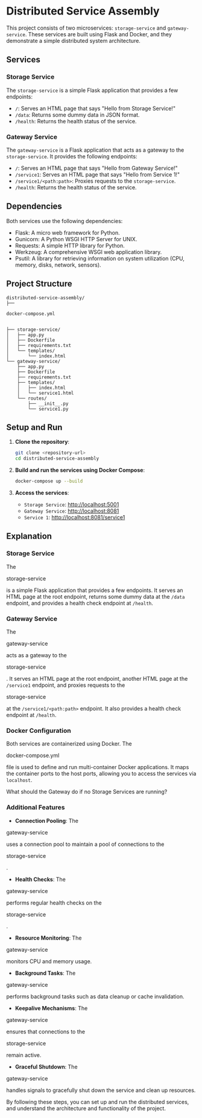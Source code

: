 
# Distributed Service Assembly

This project consists of two microservices: `storage-service` and `gateway-service`. These services are built using Flask and Docker, and they demonstrate a simple distributed system architecture.

## Services

### Storage Service

The `storage-service` is a simple Flask application that provides a few endpoints:

- `/`: Serves an HTML page that says "Hello from Storage Service!"
- `/data`: Returns some dummy data in JSON format.
- `/health`: Returns the health status of the service.

### Gateway Service

The `gateway-service` is a Flask application that acts as a gateway to the `storage-service`. It provides the following endpoints:

- `/`: Serves an HTML page that says "Hello from Gateway Service!"
- `/service1`: Serves an HTML page that says "Hello from Service 1!"
- `/service1/<path:path>`: Proxies requests to the `storage-service`.
- `/health`: Returns the health status of the service.

## Dependencies

Both services use the following dependencies:

- Flask: A micro web framework for Python.
- Gunicorn: A Python WSGI HTTP Server for UNIX.
- Requests: A simple HTTP library for Python.
- Werkzeug: A comprehensive WSGI web application library.
- Psutil: A library for retrieving information on system utilization (CPU, memory, disks, network, sensors).

## Project Structure

```
distributed-service-assembly/
├── 

docker-compose.yml


├── storage-service/
│   ├── app.py
│   ├── Dockerfile
│   ├── requirements.txt
│   └── templates/
│       └── index.html
└── gateway-service/
    ├── app.py
    ├── Dockerfile
    ├── requirements.txt
    ├── templates/
    │   ├── index.html
    │   └── service1.html
    └── routes/
        ├── __init__.py
        └── service1.py
```

## Setup and Run

1. **Clone the repository**:

   ```sh
   git clone <repository-url>
   cd distributed-service-assembly
   ```

2. **Build and run the services using Docker Compose**:

   ```sh
   docker-compose up --build
   ```

3. **Access the services**:

   - `Storage Service`: [http://localhost:5001](http://localhost:5001)
   - `Gateway Service`: [http://localhost:8081](http://localhost:8081)
   - `Service 1`: [http://localhost:8081/service1](http://localhost:8081/service1)

## Explanation

### Storage Service

The 

storage-service

 is a simple Flask application that provides a few endpoints. It serves an HTML page at the root endpoint, returns some dummy data at the `/data` endpoint, and provides a health check endpoint at `/health`.

### Gateway Service

The 

gateway-service

 acts as a gateway to the 

storage-service

. It serves an HTML page at the root endpoint, another HTML page at the `/service1` endpoint, and proxies requests to the 

storage-service

 at the `/service1/<path:path>` endpoint. It also provides a health check endpoint at `/health`.

### Docker Configuration

Both services are containerized using Docker. The 

docker-compose.yml

 file is used to define and run multi-container Docker applications. It maps the container ports to the host ports, allowing you to access the services via `localhost`.



 What should the Gateway do if no Storage Services are running?

### Additional Features

- **Connection Pooling**: The 

gateway-service

 uses a connection pool to maintain a pool of connections to the 

storage-service

.
- **Health Checks**: The 

gateway-service

 performs regular health checks on the 

storage-service

.
- **Resource Monitoring**: The 

gateway-service

 monitors CPU and memory usage.
- **Background Tasks**: The 

gateway-service

 performs background tasks such as data cleanup or cache invalidation.
- **Keepalive Mechanisms**: The 

gateway-service

 ensures that connections to the 

storage-service

 remain active.
- **Graceful Shutdown**: The 

gateway-service

 handles signals to gracefully shut down the service and clean up resources.

By following these steps, you can set up and run the distributed services, and understand the architecture and functionality of the project.